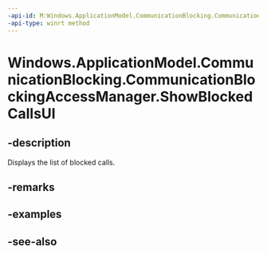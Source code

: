 ----api-id: M:Windows.ApplicationModel.CommunicationBlocking.CommunicationBlockingAccessManager.ShowBlockedCallsUI
-api-type: winrt method
---<!-- Method syntaxpublic void ShowBlockedCallsUI()--># Windows.ApplicationModel.CommunicationBlocking.CommunicationBlockingAccessManager.ShowBlockedCallsUI## -descriptionDisplays the list of blocked calls.## -remarks## -examples## -see-also